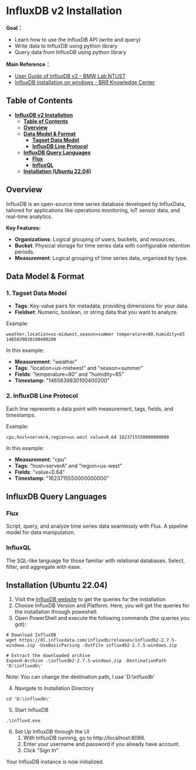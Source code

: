 # **InfluxDB v2 Installation**

**Goal：**

* Learn how to use the InfluxDB API (write and query)
* Write data to InfluxDB using python library
* Query data from InfluxDB using python library

**Main Reference：**

* [User Guide of InfluxDB v2 - BMW Lab NTUST](https://hackmd.io/@Min-xiang/rkEyzDdkT#User-Guide-of-InfluxDB-v2)
* [InfluxDB installation on windows - BRR Knowledge Center](https://www.youtube.com/watch?v=mgxa-g2Wc-Q)

## **Table of Contents**
- [**InfluxDB v2 Installation**](#influxdb-v2-installation)
  - [**Table of Contents**](#table-of-contents)
  - [**Overview**](#overview)
  - [**Data Model & Format**](#data-model--format)
    - [**Tagset Data Model**](#1-tagset-data-model)
    - [**InfluxDB Line Protocol**](#2-influxdb-line-protocol)
  - [**InfluxDB Query Languages**](#influxdb-query-languages)
    - [**Flux**](#flux)
    - [**InfluxQL**](#influxql)
  - [**Installation (Ubuntu 22.04)**](#installation-ubuntu-2204)


## **Overview**

InfluxDB is an open-source time series database developed by InfluxData, tailored for applications like operations monitoring, IoT sensor data, and real-time analytics.

**Key Features:**
* **Organizations**: Logical grouping of users, buckets, and resources.
* **Bucket**: Physical storage for time series data with configurable retention periods.
* **Measurement**: Logical grouping of time series data, organized by type.


## **Data Model & Format**

### 1. **Tagset Data Model**
* **Tags**: Key-value pairs for metadata, providing dimensions for your data.
* **Fieldset**: Numeric, boolean, or string data that you want to analyze.

Example:
```
weather,location=us-midwest,season=summer temperature=80,humidity=65 1465839830100400200
```
In this example:
* **Measurement**: "weather"
* **Tags**: "location=us-midwest" and "season=summer"
* **Fields**: "temperature=80" and "humidity=65"
* **Timestamp**: "1465839830100400200"

### 2. **InfluxDB Line Protocol**
Each line represents a data point with measurement, tags, fields, and timestamps.

Example:
```
cpu,host=serverA,region=us-west value=0.64 1623715550000000000
```
In this example:
* **Measurement**: "cpu"
* **Tags**: "host=serverA" and "region=us-west"
* **Fields**: "value=0.64"
* **Timestamp**: "1623715550000000000"

## **InfluxDB Query Languages**

### **Flux**
Script, query, and analyze time series data seamlessly with Flux. A pipeline model for data manipulation.

### **InfluxQL**
The SQL-like language for those familiar with relational databases. Select, filter, and aggregate with ease.


## **Installation (Ubuntu 22.04)**

1. Visit the [InfluxDB website](https://www.influxdata.com/downloads/) to get the queries for the installation
2. Choose InfluxDB Version and Platform. Here, you will get the queries for the installation through poweshell.
3. Open PowerShell and execute the following commands (the queries you got):
```
# Download InfluxDB
wget https://dl.influxdata.com/influxdb/releases/influxdb2-2.7.5-windows.zip -UseBasicParsing -OutFile influxdb2-2.7.5-windows.zip
```

```
# Extract the downloaded archive
Expand-Archive .\influxdb2-2.7.5-windows.zip -DestinationPath 'D:\influxdb\'
```
Note: You can change the destination path, I use 'D:\influxdb\'

4. Navigate to Installation Directory
```
cd 'D:\influxdb\'
```
5. Start InfluxDB
```
.\influxd.exe
```

6. Set Up InfluxDB through the UI
    1. With InfluxDB running, go to http://localhost:8086.
    2. Enter your username and password if you already have account.
    4. Click "Sign In"

Your InfluxDB instance is now initialized.
